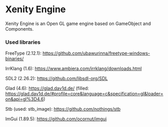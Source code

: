 # Xenity Engine

Xenity Engine is an Open GL game engine based on GameObject and Components.

### Used libraries

FreeType (2.12.1): https://github.com/ubawurinna/freetype-windows-binaries/

IrrKlang (1.6): https://www.ambiera.com/irrklang/downloads.html

SDL2 (2.26.2): https://github.com/libsdl-org/SDL

Glad (4.6): https://glad.dav1d.de/ (filled: https://glad.dav1d.de/#profile=core&language=c&specification=gl&loader=on&api=gl%3D4.6)

Stb (used: stb_image): https://github.com/nothings/stb

ImGui (1.89.5): https://github.com/ocornut/imgui
